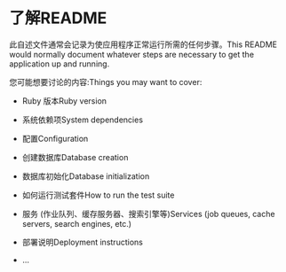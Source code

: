 # <a name="readme"></a><span data-ttu-id="be5b4-101">了解</span><span class="sxs-lookup"><span data-stu-id="be5b4-101">README</span></span>

<span data-ttu-id="be5b4-102">此自述文件通常会记录为使应用程序正常运行所需的任何步骤。</span><span class="sxs-lookup"><span data-stu-id="be5b4-102">This README would normally document whatever steps are necessary to get the application up and running.</span></span>

<span data-ttu-id="be5b4-103">您可能想要讨论的内容:</span><span class="sxs-lookup"><span data-stu-id="be5b4-103">Things you may want to cover:</span></span>

* <span data-ttu-id="be5b4-104">Ruby 版本</span><span class="sxs-lookup"><span data-stu-id="be5b4-104">Ruby version</span></span>

* <span data-ttu-id="be5b4-105">系统依赖项</span><span class="sxs-lookup"><span data-stu-id="be5b4-105">System dependencies</span></span>

* <span data-ttu-id="be5b4-106">配置</span><span class="sxs-lookup"><span data-stu-id="be5b4-106">Configuration</span></span>

* <span data-ttu-id="be5b4-107">创建数据库</span><span class="sxs-lookup"><span data-stu-id="be5b4-107">Database creation</span></span>

* <span data-ttu-id="be5b4-108">数据库初始化</span><span class="sxs-lookup"><span data-stu-id="be5b4-108">Database initialization</span></span>

* <span data-ttu-id="be5b4-109">如何运行测试套件</span><span class="sxs-lookup"><span data-stu-id="be5b4-109">How to run the test suite</span></span>

* <span data-ttu-id="be5b4-110">服务 (作业队列、缓存服务器、搜索引擎等)</span><span class="sxs-lookup"><span data-stu-id="be5b4-110">Services (job queues, cache servers, search engines, etc.)</span></span>

* <span data-ttu-id="be5b4-111">部署说明</span><span class="sxs-lookup"><span data-stu-id="be5b4-111">Deployment instructions</span></span>

* <span data-ttu-id="be5b4-112">...</span><span class="sxs-lookup"><span data-stu-id="be5b4-112"></span></span>
